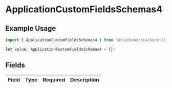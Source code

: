 # ApplicationCustomFieldsSchemas4

## Example Usage

```typescript
import { ApplicationCustomFieldsSchemas4 } from "@stackone/stackone-client-ts/sdk/models/shared";

let value: ApplicationCustomFieldsSchemas4 = {};
```

## Fields

| Field       | Type        | Required    | Description |
| ----------- | ----------- | ----------- | ----------- |